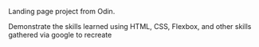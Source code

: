 Landing page project from Odin. 

Demonstrate the skills learned using HTML, CSS, Flexbox, and other skills gathered via google to recreate 